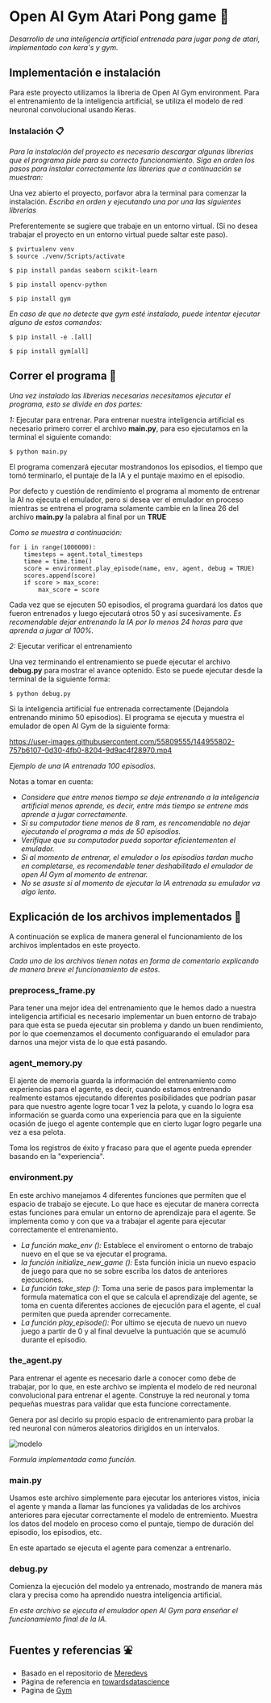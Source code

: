 # Open AI Gym Atari Pong game :ping_pong:

_Desarrollo de una inteligencia artificial entrenada para jugar pong de atari, implementado con kera's y gym._

## Implementación e instalación 
Para este proyecto utilizamos la libreria de Open AI Gym environment. Para el entrenamiento de la inteligencia artificial, se utiliza el modelo de red neuronal convolucional usando Keras.


### Instalación 📋

_Para la instalación del proyecto es necesario descargar algunas librerias que el programa pide para su correcto funcionamiento._
_Siga en orden los pasos para instalar correctamente las librerias que a continuación se muestran:_

Una vez abierto el proyecto, porfavor abra la terminal para comenzar la instalación.
_Escriba en orden y ejecutando una por una las siguientes librerías_

Preferentemente se sugiere que trabaje en un entorno virtual. (Si no desea trabajar el proyecto en un entorno virtual puede saltar este paso).
```
$ pvirtualenv venv
$ source ./venv/Scripts/activate
```

```
$ pip install pandas seaborn scikit-learn

$ pip install opencv-python

$ pip install gym
```

_En caso de que no detecte que gym esté instalado, puede intentar ejecutar alguno de estos comandos:_
```
$ pip install -e .[all]

$ pip install gym[all]
```


## Correr el programa 🚀

_Una vez instalado las librerias necesarias necesitamos ejecutar el programa, esto se divide en dos partes:_

_1:_ Ejecutar para entrenar. 
Para entrenar nuestra inteligencia artificial es necesario primero correr el archivo **main.py**, para eso ejecutamos en la terminal el siguiente comando:

```
$ python main.py 
```

El programa comenzará ejecutar mostrandonos los episodios, el tiempo que tomó terminarlo, el puntaje de la IA y el puntaje maximo en el episodio.

Por defecto y cuestión de rendimiento el programa al momento de entrenar la AI no ejecuta el emulador, pero si desea ver el emulador en proceso mientras se entrena el programa solamente cambie en la linea 26 del archivo **main.py** la palabra al final por un **TRUE**

_Como se muestra a continuación:_

```
for i in range(1000000):
    timesteps = agent.total_timesteps
    timee = time.time()
    score = environment.play_episode(name, env, agent, debug = TRUE) 
    scores.append(score)
    if score > max_score:
        max_score = score
```

Cada vez que se ejecuten 50 episodios, el programa guardará los datos que fueron entrenados y luego ejecutará otros 50 y así sucesivamente.
_Es recomendable dejar entrenando la IA por lo menos 24 horas para que aprenda a jugar al 100%._


_2:_ Ejecutar verificar el entrenamiento

Una vez terminando el entrenamiento se puede ejecutar el archivo **debug.py** para mostrar el avance optenido.
Esto se puede ejecutar desde la terminal de la siguiente forma:

```
$ python debug.py 
```

Si la inteligencia artificial fue entrenada correctamente (Dejandola entrenando minimo 50 episodios). 
El programa se ejecuta y muestra el emulador de open AI Gym de la siguiente forma:


https://user-images.githubusercontent.com/55809555/144955802-757b6107-0d30-4fb0-8204-9d9ac4f28970.mp4

_Ejemplo de una IA entrenada 100 episodios._



Notas a tomar en cuenta:
* _Considere que entre menos tiempo se deje entrenando a la inteligencia artificial menos aprende, es decir, entre más tiempo se entrene más aprende a jugar correctamente._
* _Si su computador tiene menos de 8 ram, es rencomendable no dejar ejecutando el programa a más de 50 episodios._
* _Verifique que su computador pueda soportar eficientementen el emulador._
* _Si al momento de entrenar, el emulador o los episodios tardan mucho en completarse, es recomendable tener deshabilitado el emulador de open AI Gym al momento de entrenar._
* _No se asuste si al momento de ejecutar la IA entrenada su emulador va algo lento._



## Explicación de los archivos implementados  📄

A continuación se explica de manera general el funcionamiento de los archivos implentados en este proyecto.

_Cada uno de los archivos tienen notas en forma de comentario explicando de manera breve el funcionamiento de estos._


### preprocess_frame.py

Para tener una mejor idea del entrenamiento que le hemos dado a nuestra inteligencia artificial es necesario implementar un buen entorno de trabajo para que esta se pueda ejecutar sin problema y dando un buen rendimiento, por lo que coemenzamos el documento configuarando el emulador para darnos una mejor vista de lo que está pasando.


### agent_memory.py

El ajente de memoria guarda la información del entrenamiento como experiencias para el agente, es decir, cuando estamos entrenando realmente estamos ejecutando diferentes posibilidades que podrían pasar para que nuestro agente logre tocar 1 vez la pelota, y cuando lo logra esa información se guarda como una experiencia para que en la siguiente ocasión de juego el agente contemple que en cierto lugar logro pegarle una vez a esa pelota.

Toma los registros de éxito y fracaso para que el agente pueda eprender basando en la "experiencia".


### environment.py

En este archivo manejamos 4 diferentes funciones que permiten que el espacio de trabajo se ejecute. Lo que hace es ejecutar de manera correcta estas funciones para emular un entorno de aprendizaje para el agente. Se implementa como y con que va a trabajar el agente para ejecutar correctamente el entrenamiento.

* _La función make_env ():_ Establece el enviroment o entorno de trabajo nuevo en el que se va ejecutar el programa.
* _la función initialize_new_game ():_ Esta función inicia un nuevo espacio de juego para que no se sobre escriba los datos de anteriores ejecuciones.
* _La función take_step ():_ Toma una serie de pasos para implementar la formula matematica con el que se calcula el aprendizaje del agente, se toma en cuenta diferentes acciones de ejecución para el agente, el cual permiten que pueda aprender correcamente.
* _La función play_episode():_ Por ultimo se ejecuta de nuevo un nuevo juego a partir de 0 y al final devuelve la puntuación que se acumuló durante el episodio.


### the_agent.py

Para entrenar el agente es necesario darle a conocer como debe de trabajar, por lo que, en este archivo se implenta el modelo de red neuronal convolucional para entrenar el agente. Construye la red neuronal y toma pequeñas muestras para validar que esta funcione correctamente. 

Genera por así decirlo su propio espacio de entrenamiento para probar la red neuronal con números aleatorios dirigidos en un intervalos.

![modelo](https://user-images.githubusercontent.com/55809555/144963408-6f273d55-6bb7-48ff-a126-0cbcd3ae8740.png)

_Formula implementada como función._


### main.py

Usamos este archivo simplemente para ejecutar los anteriores vistos, inicia el agente y manda a llamar las funciones ya validadas de los archivos anteriores para ejecutar correctamente el modelo de entremiento. Muestra los datos del modelo en proceso como el puntaje, tiempo de duración del episodio, los episodios, etc.

En este apartado se ejecuta el agente para comenzar a entrenarlo.


### debug.py

Comienza la ejecución del modelo ya entrenado, mostrando de manera más clara y precisa como ha aprendido nuestra inteligencia artificial.

_En este archivo se ejecuta el emulador open AI Gym para enseñar el funcionamiento final de la IA._


## Fuentes y referencias :fountain: 

* Basado en el repositorio de [Meredevs](https://github.com/Meredevs/DQN_Pong)
* Página de referencia en [towardsdatascience](https://towardsdatascience.com/getting-an-ai-to-play-atari-pong-with-deep-reinforcement-learning-47b0c56e78ae)
* Pagina de [Gym](https://gym.openai.com)





